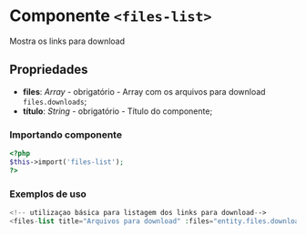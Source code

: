 # Componente `<files-list>`
Mostra os links para download
  
## Propriedades
- **files**: *Array* - obrigatório -  Array com os arquivos para download `files.downloads`;
- **título**: *String* - obrigatório - Título do componente;

### Importando componente
```PHP
<?php 
$this->import('files-list');
?>
```
### Exemplos de uso
```PHP
<!-- utilizaçao básica para listagem dos links para download-->
<files-list title="Arquivos para download" :files="entity.files.downloads"></files-list>

```
